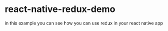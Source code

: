 # react-native-redux-demo
in this example you can see how you can use redux in your react native app
